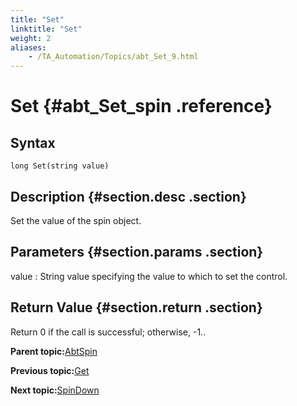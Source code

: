 ```yaml
--- 
title: "Set"
linktitle: "Set"
weight: 2
aliases: 
    - /TA_Automation/Topics/abt_Set_9.html
---
```

# Set {#abt_Set_spin .reference}

## Syntax

`long Set(string value)`

## Description {#section.desc .section}

Set the value of the spin object.

## Parameters {#section.params .section}

value
:   String value specifying the value to which to set the control.

## Return Value {#section.return .section}

Return 0 if the call is successful; otherwise, -1..

**Parent topic:**[AbtSpin](../../TA_Automation/Topics/abt_Spin.html)

**Previous topic:**[Get](../../TA_Automation/Topics/abt_Get_9.html)

**Next topic:**[SpinDown](../../TA_Automation/Topics/abt_SpinDown_9.html)


